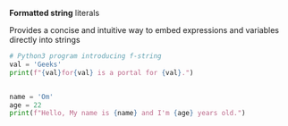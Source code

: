 **Formatted string** literals

Provides a concise and intuitive way to embed expressions and variables directly into strings

```python
# Python3 program introducing f-string
val = 'Geeks'
print(f"{val}for{val} is a portal for {val}.")


name = 'Om'
age = 22
print(f"Hello, My name is {name} and I'm {age} years old.")
```

